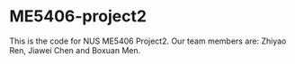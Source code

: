 # ME5406-project2
This is the code for NUS ME5406 Project2. Our team members are: Zhiyao Ren, Jiawei Chen and Boxuan Men.

